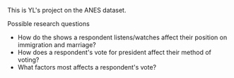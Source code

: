 This is YL's project on the ANES dataset. 

Possible research questions
 - How do the shows a respondent listens/watches affect their position on immigration and marriage?
 - How does a respondent's vote for president affect their method of voting?
 - What factors most affects a respondent's vote?
